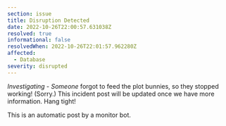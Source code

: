 ```yaml
---
section: issue
title: Disruption Detected
date: 2022-10-26T22:00:57.631038Z
resolved: true
informational: false
resolvedWhen: 2022-10-26T22:01:57.962280Z
affected:
  - Database
severity: disrupted
---
```

*Investigating* - _Someone_ forgot to feed the plot bunnies, so they stopped working! (Sorry.) This incident post will be updated once we have more information. Hang tight!

This is an automatic post by a monitor bot.
        
